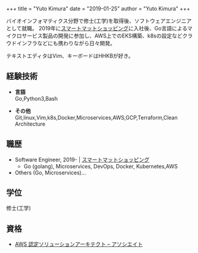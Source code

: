 +++
title = "Yuto Kimura"
date = "2019-01-25"
author = "Yuto Kimura"
+++

バイオインフォマティクス分野で修士(工学)を取得後、ソフトウェアエンジニアとして就職。
2019年に[スマートマットショッピング](https://smartshopping.co.jp/AboutUs)に入社後、Go言語によるマイクロサービス製品の開発に参加し、AWS上でのEKS構築、k8sの設定などクラウドインフラなどにも携わりながら日々開発。

テキストエディタはVim、キーボードはHHKBが好き。


## 経験技術

* **言語**<br>
Go,Python3,Bash

* **その他**<br>
Git,linux,Vim,k8s,Docker,Microservices,AWS,GCP,Terraform,Clean Architecture


## 職歴

* Software Engineer, 2019- &#124; [スマートマットショッピング](https://smartshopping.co.jp/AboutUs)
  * Go (golang), Microservices, DevOps, Docker, Kubernetes,AWS
* Others (Go, Microservices)...

## 学位

修士(工学)

## 資格

* [AWS 認定ソリューションアーキテクト – アソシエイト](https://www.certmetrics.com/amazon/public/badge.aspx?i=1&t=c&d=2019-10-26&ci=AWS01092887)
